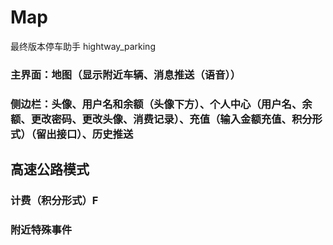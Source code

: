 # Map
最终版本停车助手
hightway_parking
###  主界面：地图（显示附近车辆、消息推送（语音））
###  侧边栏：头像、用户名和余额（头像下方）、个人中心（用户名、余额、更改密码、更改头像、消费记录）、充值（输入金额充值、积分形式）（留出接口）、历史推送
##   高速公路模式
###  计费（积分形式）F
###  附近特殊事件
